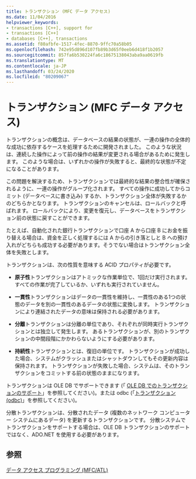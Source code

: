 ```yaml
---
title: トランザクション (MFC データ アクセス)
ms.date: 11/04/2016
helpviewer_keywords:
- transactions [C++], support for
- transactions [C++]
- databases [C++], transactions
ms.assetid: f80afbfe-1517-4fec-8870-9ffc70a58b05
ms.openlocfilehash: 742e95d896d107fb89b3d65f0eeb6d418f1b2057
ms.sourcegitcommit: 857fa6b530224fa6c18675138043aba9aa0619fb
ms.translationtype: MT
ms.contentlocale: ja-JP
ms.lasthandoff: 03/24/2020
ms.locfileid: "80209067"
---
```

# <a name="transactions--mfc-data-access"></a>トランザクション (MFC データ アクセス)

トランザクションの概念は、データベースの結果の状態が、一連の操作の全体的な成功に依存するケースを処理するために開発されました。 このような状況は、連続した操作によって前の操作の結果が変更される場合があるために発生します。 このような場合は、いずれかの操作が失敗すると、最終的な状態が不定になることがあります。

この問題を解決するため、トランザクションでは最終的な結果の整合性が確保されるように、一連の操作がグループ化されます。 すべての操作に成功してからコミット (データベースに書き込み) するか、トランザクション全体が失敗するかのどちらかとなります。 トランザクションのキャンセルは、ロールバックと呼ばれます。 ロールバックにより、変更を復元し、データベースをトランザクション前の状態に戻すことができます。

たとえば、自動化された銀行トランザクションで口座 A から口座 B にお金を振り替える場合は、資金を正しく処理するには A からの引き落としと B への預け入れがどちらも成功する必要があります。そうでない場合はトランザクション全体を失敗とします。

トランザクションは、次の性質を意味する ACID プロパティが必要です。

- **原子性**トランザクションはアトミックな作業単位で、1回だけ実行されます。すべての作業が完了しているか、いずれも実行されていません。

- **一貫性**トランザクションはデータの一貫性を維持し、一貫性のある1つの状態のデータを別の一貫性のあるデータの状態に変換します。 トランザクションにより連結されたデータの意味は保持される必要があります。

- **分離**トランザクションは分離の単位であり、それぞれが同時実行トランザクションとは独立して発生します。 あるトランザクションが、別のトランザクションの中間段階にかかわらないようにする必要があります。

- **持続性**トランザクションとは、復旧の単位です。 トランザクションが成功した場合、システムがクラッシュまたはシャットダウンしてもその更新内容は保持されます。 トランザクションが失敗した場合、システムは、そのトランザクションをコミットする前の状態のままになります。

トランザクションは OLE DB でサポートできます (「 [OLE DB でのトランザクションのサポート](../data/oledb/supporting-transactions-in-ole-db.md)」を参照してください)。または odbc (「[トランザクション (odbc)](../data/odbc/transaction-odbc.md)」を参照してください)。

分散トランザクションは、分散されたデータ (複数のネットワーク コンピューター システムにあるデータ) を更新するトランザクションです。 分散システムでトランザクションをサポートする場合は、OLE DB トランザクションのサポートではなく、ADO.NET を使用する必要があります。

## <a name="see-also"></a>参照

[データ アクセス プログラミング (MFC/ATL)](../data/data-access-programming-mfc-atl.md)
